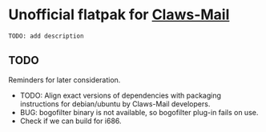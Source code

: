# Unofficial flatpak for [Claws-Mail](https://claws-mail.org)

`TODO: add description`

## TODO

Reminders for later consideration.

- TODO: Align exact versions of dependencies with packaging instructions for debian/ubuntu by Claws-Mail developers.
- BUG: bogofilter binary is not available, so bogofilter plug-in fails on use.
- Check if we can build for i686.
